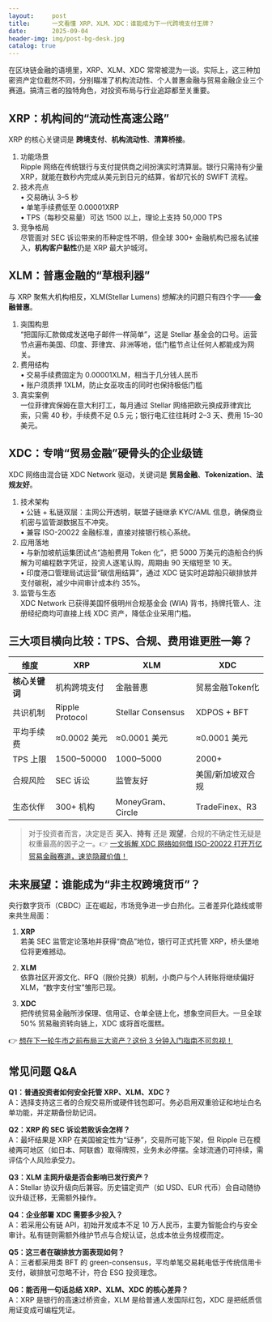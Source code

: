 ```yaml
---
layout:     post
title:      一文看懂 XRP、XLM、XDC：谁能成为下一代跨境支付王牌？
date:       2025-09-04
header-img: img/post-bg-desk.jpg
catalog: true
---
```


在区块链金融的语境里，XRP、XLM、XDC 常常被混为一谈。实际上，这三种加密资产定位截然不同，分别瞄准了机构流动性、个人普惠金融与贸易金融企业三个赛道。搞清三者的独特角色，对投资布局与行业追踪都至关重要。

## XRP：机构间的“流动性高速公路”

XRP 的核心关键词是 **跨境支付**、**机构流动性**、**清算桥接**。

1. 功能场景  
   Ripple 网络在传统银行与支付提供商之间扮演实时清算层。银行只需持有少量 XRP，就能在数秒内完成从美元到日元的结算，省却冗长的 SWIFT 流程。  
2. 技术亮点  
   • 交易确认 3–5 秒  
   • 单笔手续费低至 0.00001XRP  
   • TPS（每秒交易量）可达 1500 以上，理论上支持 50,000 TPS  
3. 竞争格局  
   尽管面对 SEC 诉讼带来的币种定性不明，但全球 300+ 金融机构已报名试接入，**机构客户黏性**仍是 XRP 最大护城河。

## XLM：普惠金融的“草根利器”

与 XRP 聚焦大机构相反，XLM(Stellar Lumens) 想解决的问题只有四个字——**金融普惠**。

1. 突围构思  
   “把国际汇款做成发送电子邮件一样简单”，这是 Stellar 基金会的口号。运营节点遍布美国、印度、菲律宾、非洲等地，低门槛节点让任何人都能成为网关。  
2. 费用结构  
   • 交易手续费固定为 0.00001XLM，相当于几分钱人民币  
   • 账户须质押 1XLM，防止女巫攻击的同时也保持极低门槛  
3. 真实案例  
   一位菲律宾保姆在意大利打工，每月通过 Stellar 网络把欧元换成菲律宾比索，只需 40 秒，手续费不足 0.5 元；银行电汇往往耗时 2–3 天、费用 15–30 美元。

## XDC：专啃“贸易金融”硬骨头的企业级链

XDC 网络由混合链 XDC Network 驱动，关键词是 **贸易金融**、**Tokenization**、**法规友好**。

1. 技术架构  
   • 公链 + 私链双层：主网公开透明，联盟子链继承 KYC/AML 信息，确保商业机密与监管湖数据互不冲突。  
   • 兼容 ISO-20022 金融标准，直接对接银行核心系统。  
2. 应用落地  
   • 与新加坡航运集团试点“造船费用 Token 化”，把 5000 万美元的造船合约拆解为可编程数字凭证，投资人逐笔认购，周期由 90 天缩短至 10 天。  
   • 印度港口管理局试运营“碳信用结算”，通过 XDC 链实时追踪船只碳排放并支付碳税，减少中间审计成本约 35%。  
3. 监管与生态  
   XDC Network 已获得美国怀俄明州合规基金会 (WIA) 背书，持牌托管人、注册经纪商均可直接上线 XDC 资产，降低企业采用门槛。

## 三大项目横向比较：TPS、合规、费用谁更胜一筹？

| 维度        | XRP              | XLM            | XDC               |
|-------------|------------------|----------------|-------------------|
| **核心关键词** | 机构跨境支付      | 金融普惠       | 贸易金融Token化   |
| 共识机制     | Ripple Protocol  | Stellar Consensus | XDPOS + BFT     |
| 平均手续费    | ≈0.0002 美元      | ≈0.0001 美元    | ≈0.0001 美元       |
| TPS 上限      | 1500–50000       | 1000–5000       | 2000+             |
| 合规风险      | SEC 诉讼         | 监管友好        | 美国/新加坡双合规   |
| 生态伙伴      | 300+ 机构        | MoneyGram、Circle | TradeFinex、R3  |

> 对于投资者而言，决定是否 **买入**、**持有** 还是 **观望**，合规的不确定性无疑是权重最高的因子之一。👉 [一文拆解 XDC 网络如何借 ISO-20022 打开万亿贸易金融赛道，速览隐藏价值！](https://okxdog.com/)

## 未来展望：谁能成为“非主权跨境货币”？

央行数字货币（CBDC）正在崛起，市场竞争进一步白热化。三者差异化路线或带来共生局面：

1. **XRP**  
   若美 SEC 监管定论落地并获得“商品”地位，银行可正式托管 XRP，桥头堡地位将更难撼动。
   
2. **XLM**  
   依靠社区开源文化、RFQ（限价兑换）机制，小商户与个人转账将继续偏好 XLM，“数字支付宝”雏形已现。
   
3. **XDC**  
   把传统贸易金融所涉保理、信用证、仓单全链上化，想象空间巨大。一旦全球 50% 贸易融资转向链上，XDC 或将首吃蛋糕。

👉 [想在下一轮牛市之前布局三大资产？这份 3 分钟入门指南不可忽视！](https://okxdog.com/)

## 常见问题 Q&A

**Q1：普通投资者如何安全托管 XRP、XLM、XDC？**  
A：选择支持这三者的合规交易所或硬件钱包即可。务必启用双重验证和地址白名单功能，并定期备份助记词。

**Q2：XRP 的 SEC 诉讼若败诉会怎样？**  
A：最坏结果是 XRP 在美国被定性为“证券”，交易所可能下架，但 Ripple 已在模棱两可地区（如日本、阿联酋）取得牌照，业务未必停摆。全球流通仍可持续，需评估个人风险承受力。

**Q3：XLM 主网升级是否会影响已发行资产？**  
A：Stellar 协议升级向后兼容。历史锚定资产（如 USD、EUR 代币）会自动随协议升级迁移，无需额外操作。

**Q4：企业部署 XDC 需要多少投入？**  
A：若采用公有链 API，初始开发成本不足 10 万人民币，主要为智能合约与安全审计。私有链则需额外维护节点与合规认证，总成本依业务规模而定。

**Q5：这三者在碳排放方面表现如何？**  
A：三者都采用类 BFT 的 green-consensus，平均单笔交易耗电低于传统信用卡支付，碳排放可忽略不计，符合 ESG 投资理念。

**Q6：能否用一句话总结 XRP、XLM、XDC 的核心差异？**  
A：XRP 是银行的高速过桥资金，XLM 是给普通人发国际红包，XDC 是把纸质信用证变成可编程凭证。
